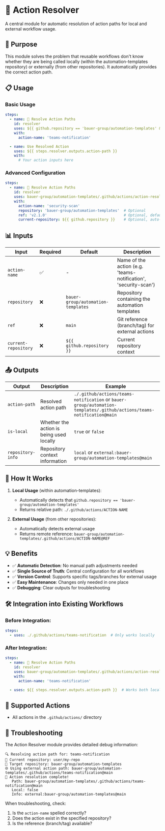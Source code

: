 # 🔗 Action Resolver

A central module for automatic resolution of action paths for local and external workflow usage.

## 🎯 Purpose

This module solves the problem that reusable workflows don't know whether they are being called locally (within the automation-templates repository) or externally (from other repositories). It automatically provides the correct action path.

## 📋 Usage

### Basic Usage

```yaml
steps:
  - name: 🔗 Resolve Action Paths
    id: resolver
    uses: ${{ github.repository == 'bauer-group/automation-templates' && './.github/actions/action-resolver' || 'bauer-group/automation-templates/.github/actions/action-resolver@main' }}
    with:
      action-name: 'teams-notification'

  - name: Use Resolved Action
    uses: ${{ steps.resolver.outputs.action-path }}
    with:
      # Your action inputs here
```

### Advanced Configuration

```yaml
steps:
  - name: 🔗 Resolve Action Paths
    id: resolver
    uses: bauer-group/automation-templates/.github/actions/action-resolver@main
    with:
      action-name: 'security-scan'
      repository: 'bauer-group/automation-templates'  # Optional
      ref: 'v2.1.0'                                   # Optional, default: main
      current-repository: ${{ github.repository }}    # Optional, auto-detected
```

## 📊 Inputs

| Input | Required | Default | Description |
|-------|----------|---------|-------------|
| `action-name` | ✅ | - | Name of the action (e.g. 'teams-notification', 'security-scan') |
| `repository` | ❌ | `bauer-group/automation-templates` | Repository containing the automation templates |
| `ref` | ❌ | `main` | Git reference (branch/tag) for external actions |
| `current-repository` | ❌ | `${{ github.repository }}` | Current repository context |

## 📤 Outputs

| Output | Description | Example |
|--------|-------------|---------|
| `action-path` | Resolved action path | `./.github/actions/teams-notification` or `bauer-group/automation-templates/.github/actions/teams-notification@main` |
| `is-local` | Whether the action is being used locally | `true` or `false` |
| `repository-info` | Repository context information | `local` or `external:bauer-group/automation-templates@main` |

## 🔄 How It Works

1. **Local Usage** (within automation-templates):
   - Automatically detects that `github.repository == 'bauer-group/automation-templates'`
   - Returns relative path: `./.github/actions/ACTION-NAME`

2. **External Usage** (from other repositories):
   - Automatically detects external usage
   - Returns remote reference: `bauer-group/automation-templates/.github/actions/ACTION-NAME@REF`

## 💡 Benefits

- ✅ **Automatic Detection**: No manual path adjustments needed
- ✅ **Single Source of Truth**: Central configuration for all workflows
- ✅ **Version Control**: Supports specific tags/branches for external usage
- ✅ **Easy Maintenance**: Changes only needed in one place
- ✅ **Debugging**: Clear outputs for troubleshooting

## 🛠️ Integration into Existing Workflows

### Before Integration:
```yaml
steps:
  - uses: ./.github/actions/teams-notification  # Only works locally
```

### After Integration:
```yaml
steps:
  - name: 🔗 Resolve Action Paths
    id: resolver
    uses: bauer-group/automation-templates/.github/actions/action-resolver@main
    with:
      action-name: 'teams-notification'
      
  - uses: ${{ steps.resolver.outputs.action-path }}  # Works both locally and externally
```

## 🔧 Supported Actions

- All actions in the `.github/actions/` directory

## 🐛 Troubleshooting

The Action Resolver module provides detailed debug information:

```
🔍 Resolving action path for: teams-notification
📍 Current repository: user/my-repo
🎯 Target repository: bauer-group/automation-templates
🌐 Using external action path: bauer-group/automation-templates/.github/actions/teams-notification@main
🎉 Action resolution complete!
   Path: bauer-group/automation-templates/.github/actions/teams-notification@main
   Local: false
   Info: external:bauer-group/automation-templates@main
```

When troubleshooting, check:
1. Is the `action-name` spelled correctly?
2. Does the action exist in the specified repository?
3. Is the reference (branch/tag) available?